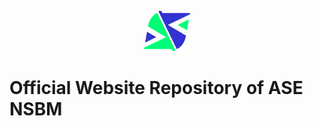 <p align="center">
  <a href="https://nordlys.fjelloverflow.dev">
    <img alt="logo" src="./public/favicon.svg" height="64">
  </a>
</p>

<h1 style="align:center;">Official Website Repository of ASE NSBM</h1>

